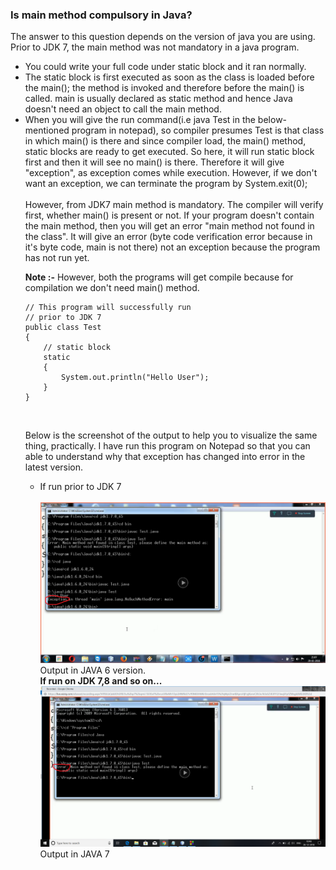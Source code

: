 ### Is main method compulsory in Java?

The answer to this question depends on the version of java you are using. Prior to JDK 7, the main method was not mandatory in a java program.<br>

<ul>
<li>You could write your full code under static block and it ran normally.</li>
<li>The static block is first executed as soon as the class is loaded before the main(); the method is invoked and therefore before the main() is called. main is usually declared as static method and hence Java doesn't need an object to call the main method.</li>
<li>When you will give the run command(i.e java Test in the below-mentioned program in notepad), so compiler presumes Test is that class in which main() is there and since compiler load, the main() method, static blocks are ready to get executed. So here, it will run static block first and then it will see no main() is there. Therefore it will give "exception", as exception comes while execution. However, if we don't want an exception, we can terminate the program by System.exit(0);</li>
<br>
However, from JDK7 main method is mandatory. The compiler will verify first, whether main() is present or not. If your program doesn't contain the main method, then you will get an error "main method not found in the class". It will give an error (byte code verification error because in it's byte code, main is not there) not an exception because the program has not run yet.
<br>

<b>Note :-</b> However, both the programs will get compile because for compilation we don't need main() method.

```
// This program will successfully run
// prior to JDK 7
public class Test
{
    // static block
    static
    {
        System.out.println("Hello User");
    }
}

```

<br>

Below is the screenshot of the output to help you to visualize the same thing, practically. I have run this program on Notepad so that you can able to understand why that exception has changed into error in the latest version.<br>

<ul>
<li>If run prior to JDK 7</li>
<br>
<img src = "./Screenshot-46-5.1.png">
<br>
<output>Output in JAVA 6 version. </output>
<br>
<b>If run on JDK 7,8 and so on...</b>
<br>
<img src = "./Screenshot-45-5.2.png">
<br>
<output>Output in JAVA 7</output>
